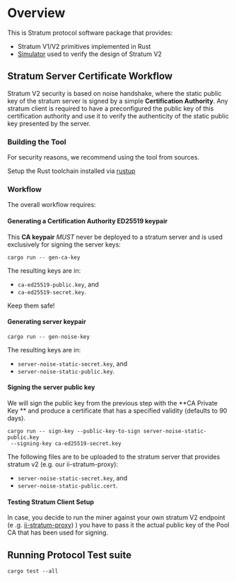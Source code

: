 # Overview

This is Stratum protocol software package that provides:

- Stratum V1/V2 primitives implemented in Rust
- [Simulator](sim/README.md) used to verify the design of Stratum V2

## Stratum Server Certificate Workflow

Stratum V2 security is based on noise handshake, where the static public key of the stratum server is signed by a simple **Certification Authority**. Any stratum client is required to have a preconfigured the public key of this certification authority and use it to verify the authenticity of the static public key presented by the server.

### Building the Tool

For security reasons, we recommend using the tool from sources.

Setup the Rust toolchain installed via [rustup](https://rustup.rs/)

### Workflow
The overall workflow requires:

#### Generating a **Certification Authority ED25519 keypair**

 This **CA keypair** *MUST* never be deployed to a stratum server and is used
 exclusively for signing the server keys:

 ```
 cargo run -- gen-ca-key
 ```

The resulting keys are in:
  - `ca-ed25519-public.key`, and
  - `ca-ed25519-secret.key`.

Keep them safe!

#### Generating server keypair

```
cargo run -- gen-noise-key
```

The resulting keys are in:

 - `server-noise-static-secret.key`, and
 - `server-noise-static-public.key`.

#### Signing the server public key

 We will sign the public key from the previous step with the **CA Private Key
** and produce a certificate that has a specified validity (defaults to 90
 days).

```
cargo run -- sign-key --public-key-to-sign server-noise-static-public.key
 --signing-key ca-ed25519-secret.key
```

The following files are to be uploaded to the stratum server that provides
 stratum v2 (e.g. our ii-stratum-proxy):

 - `server-noise-static-secret.key`, and
 - `server-noise-static-public.cert`.

#### Testing Stratum Client Setup

In case, you decide to run the miner against your own stratum V2 endpoint (e
.g. [ii-stratum-proxy](../../stratum-proxy/README.md))
) you
 have to pass it the actual public key of the Pool CA that has been used for
  signing.


## Running Protocol Test suite

`cargo test --all`
